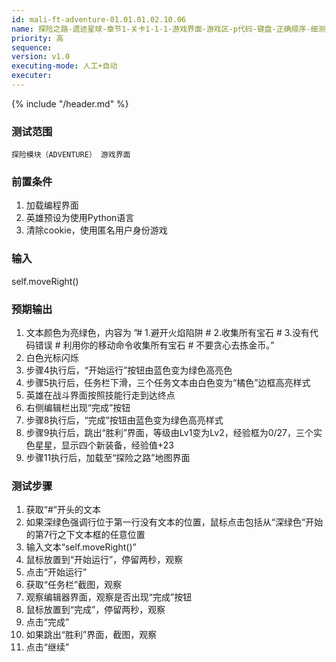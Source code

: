 ```yaml
---
id: mali-ft-adventure-01.01.01.02.10.06
name: 探险之路-遗迹星球-章节1-关卡1-1-1-游戏界面-游戏区-p代码-键盘-正确顺序-细测
priority: 高
sequence: 
version: v1.0
executing-mode: 人工+自动
executer:  
---
```


{% include "/header.md" %}

### 测试范围
    探险模块（ADVENTURE） 游戏界面
### 前置条件
   1. 加载编程界面
   2. 英雄预设为使用Python语言
   3. 清除cookie，使用匿名用户身份游戏
### 输入
   self.moveRight()
### 预期输出
1. 文本颜色为亮绿色，内容为   ”# 1.避开火焰陷阱
                            # 2.收集所有宝石
                            # 3.没有代码错误
                            # 利用你的移动命令收集所有宝石
                            # 不要贪心去拣金币。”
2. 白色光标闪烁
3. 步骤4执行后，“开始运行”按钮由蓝色变为绿色高亮色
4. 步骤5执行后，任务栏下滑，三个任务文本由白色变为“橘色”边框高亮样式
5. 英雄在战斗界面按照技能行走到达终点
6. 右侧编辑栏出现“完成”按钮
7. 步骤8执行后，“完成”按钮由蓝色变为绿色高亮样式
8. 步骤9执行后，跳出“胜利”界面，等级由Lv1变为Lv2，经验框为0/27，三个实色星星，显示四个新装备，经验值+23
9. 步骤11执行后，加载至“探险之路”地图界面

### 测试步骤

1. 获取“#”开头的文本
2. 如果深绿色强调行位于第一行没有文本的位置，鼠标点击包括从“深绿色“开始的第7行之下文本框的任意位置
3. 输入文本“self.moveRight()”
4. 鼠标放置到“开始运行”，停留两秒，观察
5. 点击“开始运行”
6. 获取“任务栏”截图，观察
7. 观察编辑器界面，观察是否出现“完成”按钮
8. 鼠标放置到“完成”，停留两秒，观察
9. 点击“完成”
10. 如果跳出“胜利”界面，截图，观察
11. 点击“继续”